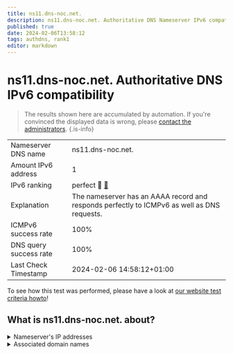 ```yaml
---
title: ns11.dns-noc.net.
description: ns11.dns-noc.net. Authoritative DNS Nameserver IPv6 compatibility
published: true
date: 2024-02-06T13:58:12
tags: authdns, rank1
editor: markdown
---
```


# ns11.dns-noc.net. Authoritative DNS IPv6 compatibility

> The results shown here are accumulated by automation. If you're convinced the displayed data is wrong, please [contact the administrators](/howto/chat). 
{.is-info}




|   |   |
| - | - |
| Nameserver DNS name | ns11.dns-noc.net.
| Amount IPv6 address | 1
| IPv6 ranking | perfect :1st_place_medal: [🔗](/howto/ranking) |
| Explanation | The nameserver has an AAAA record and responds perfectly to ICMPv6 as well as DNS requests. |
| ICMPv6 success rate | 100%|
| DNS query success rate | 100% |
| Last Check Timestamp | 2024-02-06 14:58:12+01:00 |

To see how this test was performed, please have a look at [our website test criteria howto](/howto/testcriteria/authdns)!


## What is ns11.dns-noc.net. about?




<details>
<summary>Nameserver's IP addresses</summary>

2a0d:2a00:ab2::11

</details>



<details>
<summary>Associated domain names</summary>

noc.social

</details>
